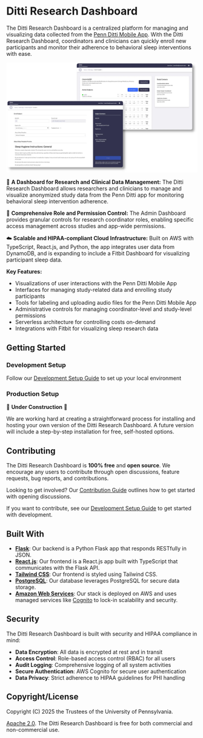 # Ditti Research Dashboard

The Ditti Research Dashboard is a centralized platform for managing and visualizing data collected from the [Penn Ditti Mobile App](https://www.med.upenn.edu/DittiApp/). With the Ditti Research Dashboard, coordinators and clinicians can quickly enroll new participants and monitor their adherence to behavioral sleep interventions with ease.

![Screenshot](./images/readme-image.webp)

🔬 **A Dashboard for Research and Clinical Data Management:** The Ditti Research Dashboard allows researchers and clinicians to manage and visualize anonymized study data from the Penn Ditti app for monitoring behavioral sleep intervention adherence.

🔐 **Comprehensive Role and Permission Control:** The Admin Dashboard provides granular controls for research coordinator roles, enabling specific access management across studies and app-wide permissions.

☁️ **Scalable and HIPAA-compliant Cloud Infrastructure:** Built on AWS with TypeScript, React.js, and Python, the app integrates user data from DynamoDB, and is expanding to include a Fitbit Dashboard for visualizing participant sleep data.

**Key Features:**

- Visualizations of user interactions with the Penn Ditti Mobile App
- Interfaces for managing study-related data and enrolling study participants
- Tools for labeling and uploading audio files for the Penn Ditti Mobile App
- Administrative controls for managing coordinator-level and study-level permissions
- Serverless architecture for controlling costs on-demand
- Integrations with Fitbit for visualizing sleep research data

## Getting Started

### Development Setup

Follow our [Development Setup Guide](docs/INSTALL-dev.md) to set up your local environment

### Production Setup

🚧 **Under Construction** 🚧

We are working hard at creating a straightforward process for installing and hosting your own version of the Ditti Research Dashboard. A future version will include a step-by-step installation for free, self-hosted options.

## Contributing

The Ditti Research Dashboard is **100% free** and **open source**. We encourage any users to contribute through open discussions, feature requests, bug reports, and contributions.

Looking to get involved? Our [Contribution Guide](docs/CONTRIBUTING.md) outlines how to get started with opening discussions.

If you want to contribute, see our [Development Setup Guide](docs/INSTALL-dev.md) to get started with development.

## Built With

- **[Flask](https://flask.palletsprojects.com/en/stable/)**: Our backend is a Python Flask app that responds RESTfully in JSON.
- **[React.js](https://react.dev/)**: Our frontend is a React.js app built with TypeScript that communicates with the Flask API.
- **[Tailwind CSS](https://tailwindcss.com/)**: Our frontend is styled using Tailwind CSS.
- **[PostgreSQL](https://www.postgresql.org/)**: Our database leverages PostgreSQL for secure data storage.
- **[Amazon Web Services](https://aws.amazon.com/)**: Our stack is deployed on AWS and uses managed services like [Cognito](https://aws.amazon.com/cognito/) to lock-in scalability and security.

## Security

The Ditti Research Dashboard is built with security and HIPAA compliance in mind:

- **Data Encryption**: All data is encrypted at rest and in transit
- **Access Control**: Role-based access control (RBAC) for all users
- **Audit Logging**: Comprehensive logging of all system activities
- **Secure Authentication**: AWS Cognito for secure user authentication
- **Data Privacy**: Strict adherence to HIPAA guidelines for PHI handling

## Copyright/License

Copyright (C) 2025 the Trustees of the University of Pennsylvania.

[Apache 2.0](http://www.apache.org/licenses/LICENSE-2.0). The Ditti Research Dashboard is free for both commercial and non-commercial use.

